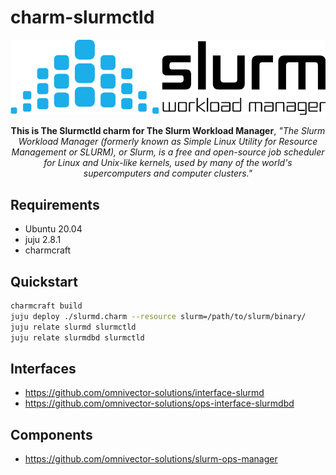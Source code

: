 # charm-slurmctld
  
![alt text](.github/slurm.png)

<p align="center"><b>This is The Slurmctld charm for The Slurm Workload Manager</b>, <i>"The Slurm Workload Manager (formerly known as Simple Linux Utility for Resource Management or SLURM), or Slurm, is a free and open-source job scheduler for Linux and Unix-like kernels, used by many of the world's supercomputers and computer clusters."</i></p>

Requirements
------------
- Ubuntu 20.04
- juju 2.8.1
- charmcraft

Quickstart
----------

```bash
charmcraft build
juju deploy ./slurmd.charm --resource slurm=/path/to/slurm/binary/
juju relate slurmd slurmctld
juju relate slurmdbd slurmctld
```

Interfaces
----------
- https://github.com/omnivector-solutions/interface-slurmd
- https://github.com/omnivector-solutions/ops-interface-slurmdbd

Components
----------
- https://github.com/omnivector-solutions/slurm-ops-manager
